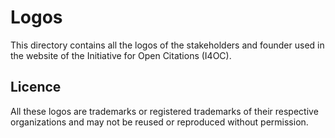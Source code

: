 # Logos

This directory contains all the logos of the stakeholders and founder used in the website of the Initiative for Open Citations (I4OC).

## Licence

All these logos are trademarks or registered trademarks of their respective organizations and may not be reused or reproduced without permission.